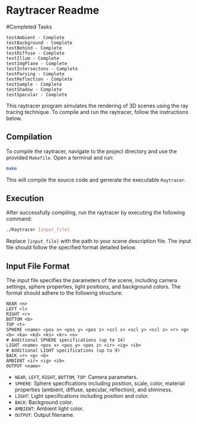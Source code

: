 # Raytracer Readme

#Completed Tasks

```
testAmbient - Complete
testBackground - Complete
testBehind - Complete
testDiffuse - Complete
testIllum - Complete
testImgPlane - Complete
testIntersectons - Complete
testParsing - Complete
testReflection - Complete
testSample - Complete
testShadow - Complete
testSpecular - Complete

```This raytracer program simulates the rendering of 3D scenes using the ray tracing technique. To compile and run the raytracer, follow the instructions below.## CompilationTo compile the raytracer, navigate to the project directory and use the provided `Makefile`. Open a terminal and run:```bashmake```This will compile the source code and generate the executable `Raytracer`.## ExecutionAfter successfully compiling, run the raytracer by executing the following command:```bash./Raytracer [input_file]```Replace `[input_file]` with the path to your scene description file. The input file should follow the specified format detailed below.## Input File FormatThe input file specifies the parameters of the scene, including camera settings, sphere properties, light positions, and background colors. The format should adhere to the following structure:```plaintextNEAR <n>LEFT <l>RIGHT <r>BOTTOM <b>TOP <t>SPHERE <name> <pos x> <pos y> <pos z> <scl x> <scl y> <scl z> <r> <g> <b> <ka> <kd> <ks> <kr> <n># Additional SPHERE specifications (up to 14)LIGHT <name> <pos x> <pos y> <pos z> <ir> <ig> <ib># Additional LIGHT specifications (up to 9)BACK <r> <g> <b>AMBIENT <ir> <ig> <ib>OUTPUT <name>```- `NEAR`, `LEFT`, `RIGHT`, `BOTTOM`, `TOP`: Camera parameters.- `SPHERE`: Sphere specifications including position, scale, color, material properties (ambient, diffuse, specular, reflection), and shininess.- `LIGHT`: Light specifications including position and color.- `BACK`: Background color.- `AMBIENT`: Ambient light color.- `OUTPUT`: Output filename.